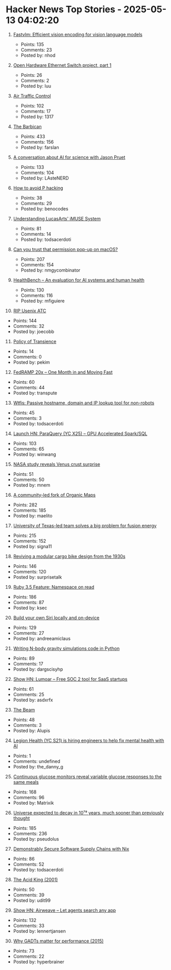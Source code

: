 # Hacker News Top Stories - 2025-05-13 04:02:20

1. [Fastvlm: Efficient vision encoding for vision language models](https://github.com/apple/ml-fastvlm)
   - Points: 135
   - Comments: 23
   - Posted by: nhod

2. [Open Hardware Ethernet Switch project, part 1](https://serd.es/2025/05/08/Switch-project-pt1.html)
   - Points: 26
   - Comments: 2
   - Posted by: luu

3. [Air Traffic Control](https://computer.rip/2025-05-11-air-traffic-control.html)
   - Points: 102
   - Comments: 17
   - Posted by: 1317

4. [The Barbican](https://arslan.io/2025/05/12/barbican-estate/)
   - Points: 433
   - Comments: 156
   - Posted by: farslan

5. [A conversation about AI for science with Jason Pruet](https://www.lanl.gov/media/publications/1663/0125-qa-jason-pruet)
   - Points: 133
   - Comments: 104
   - Posted by: LAsteNERD

6. [How to avoid P hacking](https://www.nature.com/articles/d41586-025-01246-1)
   - Points: 38
   - Comments: 29
   - Posted by: benocodes

7. [Understanding LucasArts' iMUSE System](https://github.com/meshula/LabMidi/blob/main/LabMuse/imuse-technical.md)
   - Points: 81
   - Comments: 14
   - Posted by: todsacerdoti

8. [Can you trust that permission pop-up on macOS?](https://wts.dev/posts/tcc-who/)
   - Points: 207
   - Comments: 154
   - Posted by: nmgycombinator

9. [HealthBench – An evaluation for AI systems and human health](https://openai.com/index/healthbench/)
   - Points: 130
   - Comments: 116
   - Posted by: mfiguiere

10. [RIP Usenix ATC](https://bcantrill.dtrace.org/2025/05/11/rip-usenix-atc/)
   - Points: 144
   - Comments: 32
   - Posted by: joecobb

11. [Policy of Transience](https://www.chiark.greenend.org.uk/~sgtatham/quasiblog/transience/)
   - Points: 14
   - Comments: 0
   - Posted by: pekim

12. [FedRAMP 20x – One Month in and Moving Fast](https://www.fedramp.gov/2025-04-24-fedramp-20x-one-month-in-and-moving-fast/)
   - Points: 60
   - Comments: 44
   - Posted by: transpute

13. [Wtfis: Passive hostname, domain and IP lookup tool for non-robots](https://github.com/pirxthepilot/wtfis)
   - Points: 45
   - Comments: 3
   - Posted by: todsacerdoti

14. [Launch HN: ParaQuery (YC X25) – GPU Accelerated Spark/SQL](undefined)
   - Points: 103
   - Comments: 65
   - Posted by: winwang

15. [NASA study reveals Venus crust surprise](https://science.nasa.gov/science-research/astromaterials/nasa-study-reveals-venus-crust-surprise/)
   - Points: 51
   - Comments: 50
   - Posted by: mnem

16. [A community-led fork of Organic Maps](https://www.comaps.app/news/2025-05-12/3/)
   - Points: 282
   - Comments: 185
   - Posted by: maelito

17. [University of Texas-led team solves a big problem for fusion energy](https://news.utexas.edu/2025/05/05/university-of-texas-led-team-solves-a-big-problem-for-fusion-energy/)
   - Points: 215
   - Comments: 152
   - Posted by: signa11

18. [Reviving a modular cargo bike design from the 1930s](https://www.core77.com/posts/136773/Reviving-a-Modular-Cargo-Bike-Design-from-the-1930s)
   - Points: 146
   - Comments: 120
   - Posted by: surprisetalk

19. [Ruby 3.5 Feature: Namespace on read](https://bugs.ruby-lang.org/issues/21311)
   - Points: 186
   - Comments: 87
   - Posted by: ksec

20. [Build your own Siri locally and on-device](https://thehyperplane.substack.com/p/build-your-own-siri-locally-on-device)
   - Points: 129
   - Comments: 27
   - Posted by: andreeamiclaus

21. [Writing N-body gravity simulations code in Python](https://alvinng4.github.io/grav_sim/5_steps_to_n_body_simulation/)
   - Points: 89
   - Comments: 17
   - Posted by: dargscisyhp

22. [Show HN: Lumoar – Free SOC 2 tool for SaaS startups](https://www.lumoar.com)
   - Points: 61
   - Comments: 25
   - Posted by: asdxrfx

23. [The Beam](https://www.erlang-solutions.com/blog/the-beam-erlangs-virtual-machine/)
   - Points: 48
   - Comments: 3
   - Posted by: Alupis

24. [Legion Health (YC S21) is hiring engineers to help fix mental health with AI](https://www.workatastartup.com/jobs/75011)
   - Points: 1
   - Comments: undefined
   - Posted by: the_danny_g

25. [Continuous glucose monitors reveal variable glucose responses to the same meals](https://examine.com/research-feed/study/1jjKq1/)
   - Points: 168
   - Comments: 96
   - Posted by: Matrixik

26. [Universe expected to decay in 10⁷⁸ years, much sooner than previously thought](https://phys.org/news/2025-05-universe-decay-years-sooner-previously.html)
   - Points: 185
   - Comments: 236
   - Posted by: pseudolus

27. [Demonstrably Secure Software Supply Chains with Nix](https://nixcademy.com/posts/secure-supply-chain-with-nix/)
   - Points: 86
   - Comments: 52
   - Posted by: todsacerdoti

28. [The Acid King (2001)](https://www.rollingstone.com/feature/acid-lsd-king-william-leonard-pickard-prison-pete-wilkinson-184390/)
   - Points: 50
   - Comments: 39
   - Posted by: udit99

29. [Show HN: Airweave – Let agents search any app](https://github.com/airweave-ai/airweave)
   - Points: 132
   - Comments: 33
   - Posted by: lennertjansen

30. [Why GADTs matter for performance (2015)](https://blog.janestreet.com/why-gadts-matter-for-performance/)
   - Points: 73
   - Comments: 22
   - Posted by: hyperbrainer

